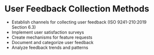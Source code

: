 # User Feedback Collection Methods

- Establish channels for collecting user feedback (ISO 9241-210:2019 Section 6.3)
- Implement user satisfaction surveys
- Create mechanisms for feature requests
- Document and categorize user feedback
- Analyze feedback trends and patterns